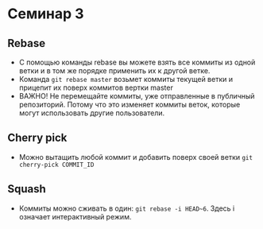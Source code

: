 # Семинар 3

## Rebase

* С помощью команды rebase вы можете взять все коммиты из одной ветки и в том же порядке применить их к другой ветке.
* Команда ```git rebase master``` возьмет коммиты текущей ветки и прицепит их поверх коммитов вертки master
* ВАЖНО! Не перемещайте коммиты, уже отправленные в публичный репозиторий. Потому что это изменяет коммиты веток, которые могут использовать другие пользователи.

## Cherry pick

* Можно вытащить любой коммит и добавить поверх своей ветки ```git cherry-pick COMMIT_ID```

## Squash

* Коммиты можно сживать в один: ```git rebase -i HEAD~6```. Здесь i означает интерактивный режим.
